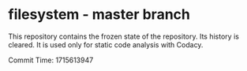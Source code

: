 # filesystem - master branch

This repository contains the frozen state of the repository.
Its history is cleared. It is used only for static code
analysis with Codacy.

Commit Time: 1715613947